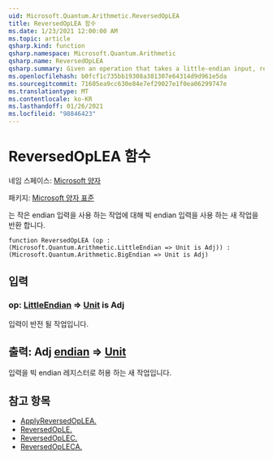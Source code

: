 ```yaml
---
uid: Microsoft.Quantum.Arithmetic.ReversedOpLEA
title: ReversedOpLEA 함수
ms.date: 1/23/2021 12:00:00 AM
ms.topic: article
qsharp.kind: function
qsharp.namespace: Microsoft.Quantum.Arithmetic
qsharp.name: ReversedOpLEA
qsharp.summary: Given an operation that takes a little-endian input, returns a new operation that takes a big-endian input.
ms.openlocfilehash: b0fcf1c735bb19308a381307e64314d9d961e5da
ms.sourcegitcommit: 71605ea9cc630e84e7ef29027e1f0ea06299747e
ms.translationtype: MT
ms.contentlocale: ko-KR
ms.lasthandoff: 01/26/2021
ms.locfileid: "98846423"
---
```

# <a name="reversedoplea-function"></a>ReversedOpLEA 함수

네임 스페이스: [Microsoft 양자](xref:Microsoft.Quantum.Arithmetic)

패키지: [Microsoft 양자 표준](https://nuget.org/packages/Microsoft.Quantum.Standard)


는 작은 endian 입력을 사용 하는 작업에 대해 빅 endian 입력을 사용 하는 새 작업을 반환 합니다.

```qsharp
function ReversedOpLEA (op : (Microsoft.Quantum.Arithmetic.LittleEndian => Unit is Adj)) : (Microsoft.Quantum.Arithmetic.BigEndian => Unit is Adj)
```


## <a name="input"></a>입력

### <a name="op--littleendian--unit--is-adj"></a>op: [LittleEndian](xref:Microsoft.Quantum.Arithmetic.LittleEndian) => [Unit](xref:microsoft.quantum.lang-ref.unit)  is Adj

입력이 반전 될 작업입니다.



## <a name="output--bigendian--unit--is-adj"></a>출력: Adj [endian](xref:Microsoft.Quantum.Arithmetic.BigEndian) => [Unit](xref:microsoft.quantum.lang-ref.unit)

입력을 빅 endian 레지스터로 허용 하는 새 작업입니다.

## <a name="see-also"></a>참고 항목

- [ApplyReversedOpLEA.](xref:Microsoft.Quantum.Arithmetic.ApplyReversedOpLEA)
- [ReversedOpLE.](xref:Microsoft.Quantum.Arithmetic.ReversedOpLE)
- [ReversedOpLEC.](xref:Microsoft.Quantum.Arithmetic.ReversedOpLEC)
- [ReversedOpLECA.](xref:Microsoft.Quantum.Arithmetic.ReversedOpLECA)